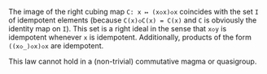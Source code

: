 The image of the right cubing map `C: x ↦ (x◇x)◇x` coincides with the set `I` of idempotent elements (because `C(x)◇C(x) = C(x)` and `C` is obviously the identity map on `I`).  This set is a right ideal in the sense that `x◇y` is idempotent whenever `x` is idempotent.  Additionally, products of the form `((x◇_)◇x)◇x` are idempotent.

This law cannot hold in a (non-trivial) commutative magma or quasigroup.
